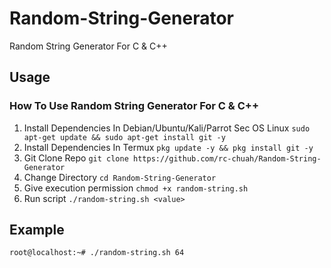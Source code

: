 # Random-String-Generator
Random String Generator For C & C++

## Usage
### How To Use Random String Generator For C & C++
1. Install Dependencies In Debian/Ubuntu/Kali/Parrot Sec OS Linux `sudo apt-get update && sudo apt-get install git -y`
2. Install Dependencies In Termux `pkg update -y && pkg install git -y`
3. Git Clone Repo `git clone https://github.com/rc-chuah/Random-String-Generator`
4. Change Directory `cd Random-String-Generator`
5. Give execution permission `chmod +x random-string.sh`
6. Run script `./random-string.sh <value>`
## Example
`root@localhost:~# ./random-string.sh 64`
